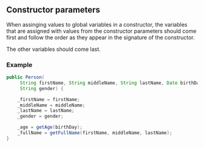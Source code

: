 ## **Constructor parameters** ##

When assinging values to global variables in a constructor, the variables that
are assigned with values from the constructor parameters should come first and
follow the order as they appear in the signature of the constructor.

The other variables should come last.

### **Example** ###

```java
public Person(
     String firstName, String middleName, String lastName, Date birthDate,
     String gender) {

    _firstName = firstName;
    _middleName = middleName;
    _lastName = lastName;
    _gender = gender;

    _age = getAge(birthDay);
    _fullName = getFullName(firstName, middleName, lastName);
}
```